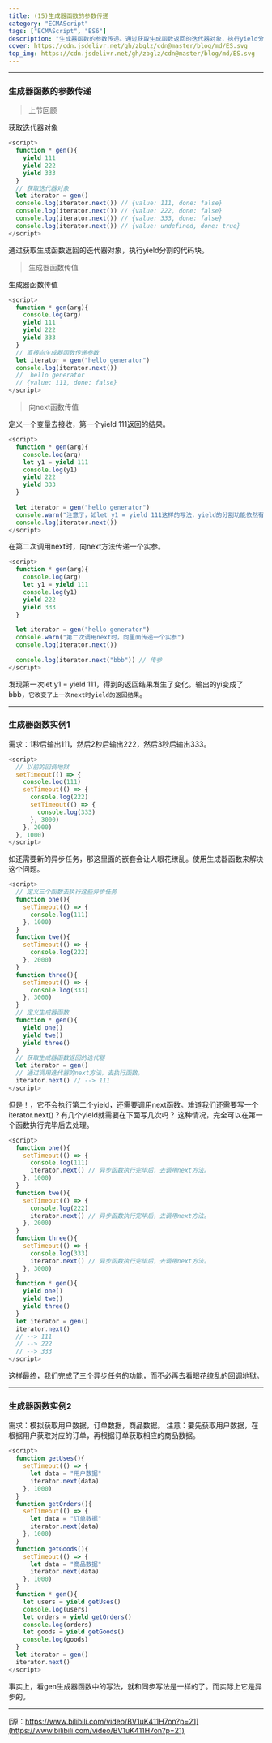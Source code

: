 ```yaml
---
title: (15)生成器函数的参数传递
category: "ECMAScript"
tags: ["ECMAScript", "ES6"]
description: "生成器函数的参数传递。通过获取生成函数返回的迭代器对象，执行yield分割的代码块。"
cover: https://cdn.jsdelivr.net/gh/zbglz/cdn@master/blog/md/ES.svg
top_img: https://cdn.jsdelivr.net/gh/zbglz/cdn@master/blog/md/ES.svg
---
```


***

### 生成器函数的参数传递


> 上节回顾

获取迭代器对象


```js es
<script>
  function * gen(){
    yield 111
    yield 222
    yield 333
  }
  // 获取迭代器对象
  let iterator = gen()
  console.log(iterator.next()) // {value: 111, done: false}
  console.log(iterator.next()) // {value: 222, done: false}
  console.log(iterator.next()) // {value: 333, done: false}
  console.log(iterator.next()) // {value: undefined, done: true}
</script>
```


通过获取生成函数返回的迭代器对象，执行yield分割的代码块。

> 生成器函数传值

生成器函数传值


```js es
<script>
  function * gen(arg){
    console.log(arg)
    yield 111
    yield 222
    yield 333
  }
  // 直接向生成器函数传递参数
  let iterator = gen("hello generator") 
  console.log(iterator.next()) 
  //  hello generator
  // {value: 111, done: false}
</script>
```


> 向next函数传值

定义一个变量去接收，第一个yield 111返回的结果。


```js es
<script>
  function * gen(arg){
    console.log(arg)
    let y1 = yield 111
    console.log(y1)
    yield 222
    yield 333
  }
  
  let iterator = gen("hello generator")
  console.warn("注意了，如let y1 = yield 111这样的写法，yield的分割功能依然有效。第一次调用next方法，也并不会执行console.log(y1)")
  console.log(iterator.next()) 
</script>
```


在第二次调用next时，向next方法传递一个实参。


```js es
<script>
  function * gen(arg){
    console.log(arg)
    let y1 = yield 111
    console.log(y1)
    yield 222
    yield 333
  }
  
  let iterator = gen("hello generator")
  console.warn("第二次调用next时，向里面传递一个实参")
  console.log(iterator.next()) 
  
  console.log(iterator.next("bbb")) // 传参
</script>
```


发现第一次let y1 = yield 111，得到的返回结果发生了变化。输出的yi变成了bbb，`它改变了上一次next时yield的返回结果`。

***

### 生成器函数实例1

需求：1秒后输出111，然后2秒后输出222，然后3秒后输出333。


```js es
<script>
  // 以前的回调地狱
  setTimeout(() => {
    console.log(111)
    setTimeout(() => {
      console.log(222)
      setTimeout(() => {
        console.log(333)
      }, 3000)
    }, 2000)
  }, 1000)
</script>
```


如还需要新的异步任务，那这里面的嵌套会让人眼花缭乱。使用生成器函数来解决这个问题。


```js es
<script>
  // 定义三个函数去执行这些异步任务
  function one(){
    setTimeout(() => {
      console.log(111)
    }, 1000)
  }
  function twe(){
    setTimeout(() => {
      console.log(222)
    }, 2000)
  }
  function three(){
    setTimeout(() => {
      console.log(333)
    }, 3000)
  }
  // 定义生成器函数
  function * gen(){
    yield one()
    yield twe()
    yield three()
  }
  // 获取生成器函数返回的迭代器
  let iterator = gen()
  // 通过调用迭代器的next方法，去执行函数。
  iterator.next() // --> 111
</script>
```


但是！，它不会执行第二个yield，还需要调用next函数。难道我们还需要写一个iterator.next()？有几个yield就需要在下面写几次吗？
这种情况，完全可以在第一个函数执行完毕后去处理。


```js es
<script>
  function one(){
    setTimeout(() => {
      console.log(111)
      iterator.next() // 异步函数执行完毕后，去调用next方法。
    }, 1000)
  }
  function twe(){
    setTimeout(() => {
      console.log(222)
      iterator.next() // 异步函数执行完毕后，去调用next方法。
    }, 2000)
  }
  function three(){
    setTimeout(() => {
      console.log(333)
      iterator.next() // 异步函数执行完毕后，去调用next方法。
    }, 3000)
  }
  function * gen(){
    yield one()
    yield twe()
    yield three()
  }
  let iterator = gen()
  iterator.next() 
  // --> 111
  // --> 222
  // --> 333
</script>
```


这样最终，我们完成了三个异步任务的功能，而不必再去看眼花缭乱的回调地狱。

***

### 生成器函数实例2

需求：模拟获取用户数据，订单数据，商品数据。
注意：要先获取用户数据，在根据用户获取对应的订单，再根据订单获取相应的商品数据。


```js es
<script>
  function getUses(){
    setTimeout(() => {
      let data = "用户数据"
      iterator.next(data)
    }, 1000)
  }
  function getOrders(){
    setTimeout(() => {
      let data = "订单数据"
      iterator.next(data)
    }, 1000)
  }
  function getGoods(){
    setTimeout(() => {
      let data = "商品数据"
      iterator.next(data)
    }, 1000)
  }
  function * gen(){
    let users = yield getUses()
    console.log(users)
    let orders = yield getOrders()
    console.log(orders)
    let goods = yield getGoods()
    console.log(goods)
  }
  let iterator = gen()
  iterator.next() 
</script>
```


事实上，看gen生成器函数中的写法，就和同步写法是一样的了。而实际上它是异步的。

***

[源：https://www.bilibili.com/video/BV1uK411H7on?p=21](https://www.bilibili.com/video/BV1uK411H7on?p=21)